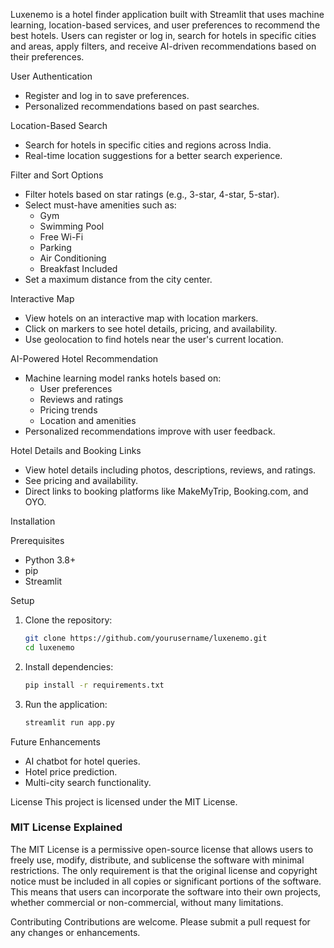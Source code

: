 

Luxenemo is a hotel finder application built with Streamlit that uses machine learning, location-based services, and user preferences to recommend the best hotels. Users can register or log in, search for hotels in specific cities and areas, apply filters, and receive AI-driven recommendations based on their preferences.

User Authentication
- Register and log in to save preferences.
- Personalized recommendations based on past searches.

Location-Based Search
- Search for hotels in specific cities and regions across India.
- Real-time location suggestions for a better search experience.

Filter and Sort Options
- Filter hotels based on star ratings (e.g., 3-star, 4-star, 5-star).
- Select must-have amenities such as:
  - Gym
  - Swimming Pool
  - Free Wi-Fi
  - Parking
  - Air Conditioning
  - Breakfast Included
- Set a maximum distance from the city center.

Interactive Map
- View hotels on an interactive map with location markers.
- Click on markers to see hotel details, pricing, and availability.
- Use geolocation to find hotels near the user's current location.

AI-Powered Hotel Recommendation
- Machine learning model ranks hotels based on:
  - User preferences
  - Reviews and ratings
  - Pricing trends
  - Location and amenities
- Personalized recommendations improve with user feedback.

Hotel Details and Booking Links
- View hotel details including photos, descriptions, reviews, and ratings.
- See pricing and availability.
- Direct links to booking platforms like MakeMyTrip, Booking.com, and OYO.

Installation

Prerequisites
- Python 3.8+
- pip
- Streamlit

Setup
1. Clone the repository:
   ```sh
   git clone https://github.com/yourusername/luxenemo.git
   cd luxenemo
   ```
2. Install dependencies:
   ```sh
   pip install -r requirements.txt
   ```
3. Run the application:
   ```sh
   streamlit run app.py
   ```

Future Enhancements
- AI chatbot for hotel queries.
- Hotel price prediction.
- Multi-city search functionality.

License
This project is licensed under the MIT License.

### MIT License Explained
The MIT License is a permissive open-source license that allows users to freely use, modify, distribute, and sublicense the software with minimal restrictions. The only requirement is that the original license and copyright notice must be included in all copies or significant portions of the software. This means that users can incorporate the software into their own projects, whether commercial or non-commercial, without many limitations.

Contributing
Contributions are welcome. Please submit a pull request for any changes or enhancements.


